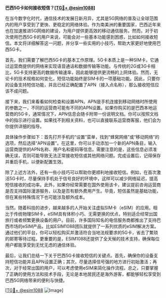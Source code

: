 **巴西5G卡如何接收短信？[[TG💪+ @esim1088](https://t.me/s/esim1088)]**

在当今数字化时代，通信技术的发展日新月异，尤其是5G网络的普及让全球范围内的用户享受到了更快、更稳定的网络体验。作为南美洲的重要国家，巴西近年来也在加速推进5G网络的建设，为用户提供更高效的移动通信服务。然而，对于初次使用巴西5G卡的用户来说，可能会对一些基本功能感到困惑，比如如何接收短信。本文将详细解答这一问题，并分享一些实用的小技巧，帮助大家更好地使用巴西5G卡。

首先，我们需要了解巴西5G卡的基本工作原理。5G卡本质上是一种SIM卡，它通过运营商提供的网络来实现语音通话和数据传输等功能。与传统的2G或3G卡相比，5G卡支持更高的数据传输速率，因此能够提供更流畅的上网体验。然而，无论卡的技术规格如何变化，短信功能始终是SIM卡的一项基础功能。因此，只要你的设备支持短信功能，并且已经正确配置了APN（接入点名称），那么接收短信应该不成问题。

接下来，我们来看看如何检查和设置APN。APN是手机连接到移动网络时所使用的参数之一，不同的运营商可能有不同的APN设置。如果你购买的是巴西本地运营商的5G卡，通常情况下，APN信息会随卡附带一份说明文档。你可以按照文档中的指示进行设置。如果找不到相关资料，也可以直接联系运营商客服，他们会为你提供详细的指导。

具体操作步骤如下：首先打开手机的“设置”菜单，找到“蜂窝网络”或“移动网络”的选项，然后选择“APN设置”。在这里，你可以手动添加一个新的APN条目，输入运营商提供的APN名称、用户名和密码等信息。需要注意的是，这些信息必须准确无误，否则可能导致无法正常接收短信或其他网络问题。完成设置后，记得保存并重启手机，以便新配置生效。

除了上述方法外，还有一些小技巧可以帮助你更顺利地接收短信。例如，在首次激活5G卡时，尽量保持手机处于信号良好的环境中，这样可以减少网络延迟，提高短信接收的成功率。此外，如果你经常需要在国外使用该卡，建议提前咨询运营商是否支持国际漫游服务，以及是否有额外费用产生。毕竟，短信虽然是基础功能，但在某些特殊情况下也可能涉及额外成本。

当然，随着科技的进步，越来越多的人开始关注虚拟SIM卡（eSIM）的应用。相比于传统物理SIM卡，eSIM具有体积小巧、无需更换的优点，特别适合经常出国旅行或者频繁更换设备的用户。目前，许多国际知名的电信服务商都推出了支持巴西市场的eSIM产品，比如ESIM1088团队就提供了一系列优质的eSIM解决方案。通过他们的平台，你可以轻松购买并激活符合当地法规要求的5G卡，省去了繁琐的邮寄等待过程。更重要的是，ESIM1088还提供了全天候的技术支持，确保每位用户都能享受到无忧无虑的通信体验。

最后，让我们总结一下关于巴西5G卡接收短信的关键点。首先，确保你的设备支持短信功能并且APN设置正确；其次，尽量选择信号强的地方进行初始激活；再次，对于经常出国的用户，可以考虑使用eSIM来简化操作流程。总之，只要掌握了正确的使用方法和技术手段，无论是本地居民还是海外游客，都能够轻松享受到巴西5G网络带来的便利与快捷。

[[TG💪+ @esim1088](https://t.me/s/esim1088) ![Image](https://i.postimg.cc/4NQfJmqS/Snipaste-2025-05-13-00-14-12.png)]